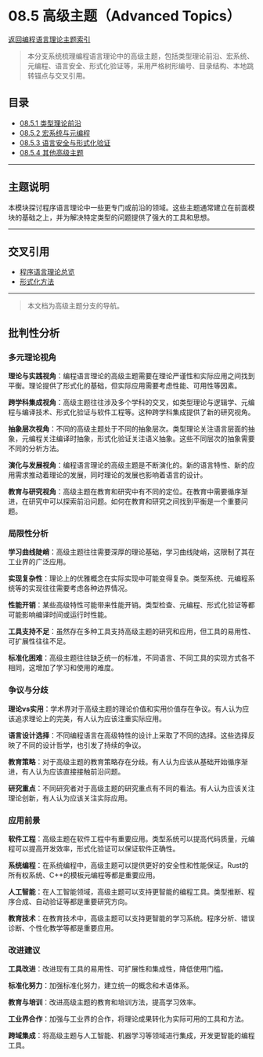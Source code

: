 # 08.5 高级主题（Advanced Topics）

[返回编程语言理论主题索引](README.md)

> 本分支系统梳理编程语言理论中的高级主题，包括类型理论前沿、宏系统、元编程、语言安全、形式化验证等，采用严格树形编号、目录结构、本地跳转锚点与交叉引用。

## 目录

- [08.5.1 类型理论前沿](./08.5.1_Advanced_Type_Theory.md)
- [08.5.2 宏系统与元编程](./08.5.2_Macro_and_Metaprogramming.md)
- [08.5.3 语言安全与形式化验证](./08.5.3_Language_Safety_and_Formal_Verification.md)
- [08.5.4 其他高级主题](./08.5.4_Other_Advanced_Topics.md)

---

## 主题说明

本模块探讨程序语言理论中一些更专门或前沿的领域。这些主题通常建立在前面模块的基础之上，并为解决特定类型的问题提供了强大的工具和思想。

---

## 交叉引用

- [程序语言理论总览](README.md)
- [形式化方法](README.md)

---

> 本文档为高级主题分支的导航。

## 批判性分析

### 多元理论视角

**理论与实践视角**：编程语言理论的高级主题需要在理论严谨性和实际应用之间找到平衡。理论提供了形式化的基础，但实际应用需要考虑性能、可用性等因素。

**跨学科集成视角**：高级主题往往涉及多个学科的交叉，如类型理论与逻辑学、元编程与编译技术、形式化验证与软件工程等。这种跨学科集成提供了新的研究视角。

**抽象层次视角**：不同的高级主题处于不同的抽象层次。类型理论关注语言层面的抽象，元编程关注编译时抽象，形式化验证关注语义抽象。这些不同层次的抽象需要不同的分析方法。

**演化与发展视角**：编程语言理论的高级主题是不断演化的。新的语言特性、新的应用需求推动着理论的发展，同时理论的发展也影响着语言的设计。

**教育与研究视角**：高级主题在教育和研究中有不同的定位。在教育中需要循序渐进，在研究中可以探索前沿问题。如何在教育和研究之间找到平衡是一个重要问题。

### 局限性分析

**学习曲线陡峭**：高级主题往往需要深厚的理论基础，学习曲线陡峭，这限制了其在工业界的广泛应用。

**实现复杂性**：理论上的优雅概念在实际实现中可能变得复杂。类型系统、元编程系统等的实现往往需要考虑各种边界情况。

**性能开销**：某些高级特性可能带来性能开销。类型检查、元编程、形式化验证等都可能影响编译时间或运行时性能。

**工具支持不足**：虽然存在多种工具支持高级主题的研究和应用，但工具的易用性、可扩展性往往不足。

**标准化困难**：高级主题往往缺乏统一的标准，不同语言、不同工具的实现方式各不相同，这增加了学习和使用的难度。

### 争议与分歧

**理论vs实用**：学术界对于高级主题的理论价值和实用价值存在争议。有人认为应该追求理论上的完美，有人认为应该注重实际应用。

**语言设计选择**：不同编程语言在高级特性的设计上采取了不同的选择。这些选择反映了不同的设计哲学，也引发了持续的争议。

**教育策略**：对于高级主题的教育策略存在分歧。有人认为应该从基础开始循序渐进，有人认为应该直接接触前沿问题。

**研究重点**：不同研究者对于高级主题的研究重点有不同的看法。有人认为应该关注理论创新，有人认为应该关注实际应用。

### 应用前景

**软件工程**：高级主题在软件工程中有重要应用。类型系统可以提高代码质量，元编程可以提高开发效率，形式化验证可以保证软件正确性。

**系统编程**：在系统编程中，高级主题可以提供更好的安全性和性能保证。Rust的所有权系统、C++的模板元编程等都是重要应用。

**人工智能**：在人工智能领域，高级主题可以支持更智能的编程工具。类型推断、程序合成、自动验证等都是重要研究方向。

**教育技术**：在教育技术中，高级主题可以支持更智能的学习系统。程序分析、错误诊断、个性化教学等都是重要应用。

### 改进建议

**工具改进**：改进现有工具的易用性、可扩展性和集成性，降低使用门槛。

**标准化努力**：加强标准化努力，建立统一的概念和术语体系。

**教育与培训**：改进高级主题的教育和培训方法，提高学习效率。

**工业界合作**：加强与工业界的合作，将理论成果转化为实际可用的工具和方法。

**跨域集成**：将高级主题与人工智能、机器学习等领域进行集成，开发更智能的编程工具。
